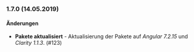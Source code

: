 <a name="1.7.0"></a>
### 1.7.0 (14.05.2019)

#### Änderungen

* __Pakete aktualisiert__ - Aktualisierung der Pakete auf *Angular 7.2.15* und *Clarity 1.1.3*. (#123)